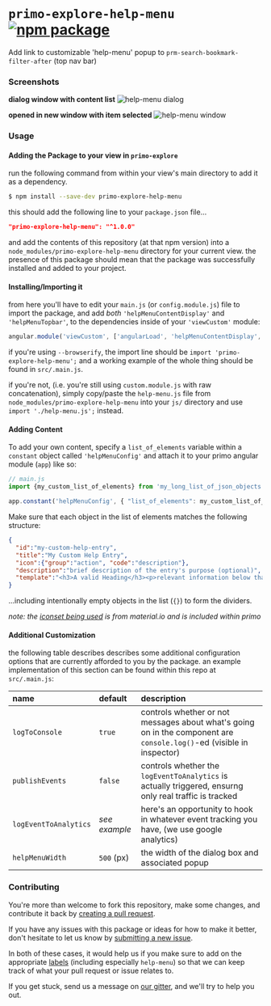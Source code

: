 # `primo-explore-help-menu` [![npm package](https://img.shields.io/npm/v/primo-explore-help-menu.svg)](https://www.npmjs.com/package/primo-explore-help-menu)

Add link to customizable 'help-menu' popup to `prm-search-bookmark-filter-after` (top nav bar)


### Screenshots

**dialog window with content list**
![help-menu dialog](https://github.com/bulib/primo-explore-bu/blob/master/packages/help-menu/img/help-menu_dialog.png?raw=true)

**opened in new window with item selected**
![help-menu window](https://github.com/bulib/primo-explore-bu/blob/master/packages/help-menu/img/help-menu_window.png?raw=true)


### Usage

#### Adding the Package to your view in `primo-explore` 

run the following command from within your view's main directory to add it as a dependency.

```bash
$ npm install --save-dev primo-explore-help-menu
```

this should add the following line to your `package.json` file...
```json
"primo-explore-help-menu": "^1.0.0"
```

and add the contents of this repository (at that npm version) into a `node_modules/primo-explore-help-menu` 
  directory for your current view. the presence of this package should mean that the package was successfully 
  installed and added to your project.

#### Installing/Importing it 

from here you'll have to edit your `main.js` (or `config.module.js`) file to import the package, and add
   _both_ `'helpMenuContentDisplay'` and `'helpMenuTopbar'`, to the dependencies inside of your 
   `'viewCustom'` module:

```js
angular.module('viewCustom', ['angularLoad', 'helpMenuContentDisplay',  'helpMenuTopbar'])
``` 
  
if you're using `--browserify`, the import line should be `import 'primo-explore-help-menu';` and a working example 
  of the whole thing should be found in `src/.main.js`.

if you're not, (i.e. you're still using `custom.module.js` with raw concatenation), simply copy/paste the 
  `help-menu.js` file from `node_modules/primo-explore-help-menu` into your `js/` directory and use
  `import './help-menu.js';` instead. 

#### Adding Content 

To add your own content, specify a `list_of_elements` variable within a `constant` object called `'helpMenuConfig'` and attach it 
  to your primo angular module (`app`) like so:

```js
// main.js
import {my_custom_list_of_elements} from 'my_long_list_of_json_objects';

app.constant('helpMenuConfig', { "list_of_elements": my_custom_list_of_elements });
```

Make sure that each object in the list of elements matches the following structure:
```json
{
  "id":"my-custom-help-entry",
  "title":"My Custom Help Entry",
  "icon":{"group":"action", "code":"description"},
  "description":"brief description of the entry's purpose (optional)",
  "template":"<h3>A valid Heading</h3><p>relevant information below that heading</p>"
}
```

...including intentionally empty objects in the list (`{}`) to form the dividers.

_note: the [iconset being used](https://material.io/tools/icons/) is from material.io and is included within primo_


#### Additional Customization

the following table describes describes some additional configuration options that are currently afforded to 
  you by the package. an example implementation of this section can be found within this repo at `src/.main.js`:

|name|default|description|
|:------|:-----|:----------|
|`logToConsole`|`true`|controls whether or not messages about what's going on in the component are `console.log()`-ed (visible in inspector)|
|`publishEvents`|`false`|controls whether the `logEventToAnalytics` is actually triggered, ensurng only real traffic is tracked|
|`logEventToAnalytics`|_see example_|here's an opportunity to hook in whatever event tracking you have, (we use google analytics)|
|`helpMenuWidth`|`500` (px)|the width of the dialog box and associated popup|

### Contributing

You're more than welcome to fork this repository, make some changes, and contribute it back by 
  [creating a pull request](https://github.com/bulib/primo-explore-bu/compare). 

If you have any issues with this package or ideas for how to make it better, don't hesitate to let us know by 
  [submitting a new issue](https://github.com/bulib/primo-explore-bu/issues/new).

In both of these cases, it would help us if you make sure to add on the appropriate 
  [labels](https://github.com/bulib/primo-explore-bu/labels) (including especially `help-menu`) so that we 
  can keep track of what your pull request or issue relates to.

If you get stuck, send us a message on [our gitter](https://gitter.im/bulib/developers), and we'll try to help you out.